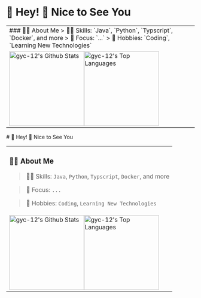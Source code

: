 #  🙋 Hey! 👋 Nice to See You
<table>
  
<tr><td>
### 👨‍💻 About Me
> 🏃‍♂️ Skills: `Java`, `Python`, `Typscript`, `Docker`,  and more
> 👀 Focus: `...`
> 🤩 Hobbies: `Coding`, `Learning New Technologies`
</td></tr>
<tr><td>
<div style="display: flex; align-items: flex-start;">
  <img src="https://github-readme-stats.vercel.app/api?username=gyc-12&count_private=true&&show_icons=true&line_height=28" alt="gyc-12's Github Stats" style="height: 200px; width: auto;">
  <img src="https://github-readme-stats.vercel.app/api/top-langs/?username=gyc-12&layout=compact&theme&langs_count=10&hide=smarty&exclude_repo=jMetal" alt="gyc-12's Top Languages" style="height: 200px; width: auto;">
</div>
</td></tr>
</table>
#  🙋 Hey! 👋 Nice to See You
<table>
  
<tr><td>

### 👨‍💻 About Me

> 🏃‍♂️ Skills: `Java`, `Python`, `Typscript`, `Docker`,  and more

> 👀 Focus:  `...`

> 🤩 Hobbies: `Coding`, `Learning New Technologies`

</td></tr>

<tr><td>

<div style="display: flex; align-items: flex-start;">
  <img src="https://github-readme-stats.vercel.app/api?username=gyc-12&count_private=true&&show_icons=true&line_height=28" alt="gyc-12's Github Stats" style="height: 200px; width: auto;">
  <img src="https://github-readme-stats.vercel.app/api/top-langs/?username=gyc-12&layout=compact&theme&langs_count=5&hide=smarty&exclude_repo=jMetal" alt="gyc-12's Top Languages" style="height: 200px; width: auto;">
</div>

</td></tr>

</table>

